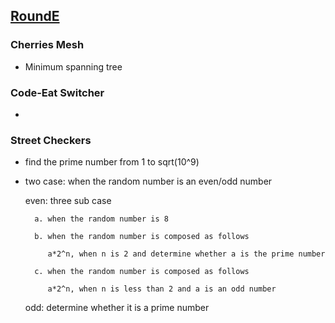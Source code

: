## [RoundE](https://codingcompetitions.withgoogle.com/kickstart/round/0000000000050edb)

### Cherries Mesh

- Minimum spanning tree

### Code-Eat Switcher

- 

### Street Checkers

- find the prime number from 1 to sqrt(10^9)

- two case: when the random number is an even/odd number
  
  even: three sub case
        
        a. when the random number is 8
        
        b. when the random number is composed as follows 
           
           a*2^n, when n is 2 and determine whether a is the prime number
        
        c. when the random number is composed as follows
        
           a*2^n, when n is less than 2 and a is an odd number
         
  odd: determine whether it is a prime number
